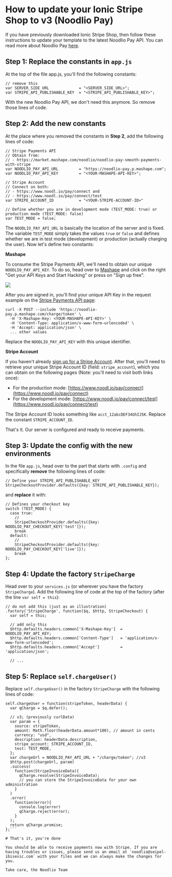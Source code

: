 # How to update your Ionic Stripe Shop to v3 (Noodlio Pay)

If you have previously downloaded Ionic Stripe Shop, then follow these instructions to update your template to the latest Noodlio Pay API. You can read more about Noodlio Pay [here](https://www.noodl.io/market/product/P201604181926406/noodlio-pay-smooth-payments-with-stripe-accept-payments-without-a-server-side-setup).

## Step 1: Replace the constants in `app.js`

At the top of the file app.js, you'll find the following constants:

```
// remove this
var SERVER_SIDE_URL             = "<SERVER_SIDE_URL>";
var STRIPE_API_PUBLISHABLE_KEY  = "<STRIPE_API_PUBLISHABLE_KEY>";
```

With the new Noodlio Pay API, we don't need this anymore. So remove those lines of code.

## Step 2: Add the new constants

At the place where you removed the constants in **Step 2**, add the following lines of code:

```
// Stripe Payments API
// Obtain from:
// - https://market.mashape.com/noodlio/noodlio-pay-smooth-payments-with-stripe
var NOODLIO_PAY_API_URL         = "https://noodlio-pay.p.mashape.com";
var NOODLIO_PAY_API_KEY         = "<YOUR-MASHAPE-API-KEY>";

// Stripe Account
// Connect on both:
// - https://www.noodl.io/pay/connect and
// - https://www.noodl.io/pay/connect/test
var STRIPE_ACCOUNT_ID           = "<YOUR-STRIPE-ACCOUNT-ID>"

// Define whether you are in development mode (TEST_MODE: true) or production mode (TEST_MODE: false)
var TEST_MODE = false;
```

The `NOODLIO_PAY_API_URL` is basically the location of the server and is fixed. The variable `TEST_MODE` simply takes the values `true` or `false` and defines whether we are in test mode (development) or production (actually charging the user). Now let's define two constants:

**Mashape**

To consume the Stripe Payments API, we'll need to obtain our unique `NOODLIO_PAY_API_KEY`. To do so, head over to [Mashape](https://market.mashape.com/noodlio/noodlio-pay-smooth-payments-with-stripe) and click on the right "Get your API Keys and Start Hacking" or press on "Sign up free".

[<img src="http://noodlio-templates.firebaseapp.com/noodlio-pay/img/mashape-api-keys.png">](https://market.mashape.com/noodlio/noodlio-pay-smooth-payments-with-stripe)

After you are signed in, you'll find your unique API Key in the request example on the [Stripe Payments API page](https://market.mashape.com/noodlio/noodlio-pay-smooth-payments-with-stripe):

```
curl -X POST --include 'https://noodlio-pay.p.mashape.com/charge/token' \
  -H 'X-Mashape-Key: <YOUR-MASHAPE-API-KEY>' \
  -H 'Content-Type: application/x-www-form-urlencoded' \
  -H 'Accept: application/json' \
  ... other values
```

Replace the `NOODLIO_PAY_API_KEY` with this unique identifier.

**Stripe Account**

If you haven't already [sign up for a Stripe Account](https://www.stripe.com). After that, you'll need to retrieve your unique Stripe Account ID (field: `stripe_account`), which you can obtain on the following pages (Note: you'll need to visit both links once):

- For the production mode:
[https://www.noodl.io/pay/connect](https://www.noodl.io/pay/connect)
- For the development mode:
[https://www.noodl.io/pay/connect/test](https://www.noodl.io/pay/connect/test)

The Stripe Account ID looks something like `acct_12abcDEF34GhIJ5K`. Replace the constant `STRIPE_ACCOUNT_ID`.

That's it. Our server is configured and ready to receive payments.

## Step 3: Update the config with the new environments

In the file `app.js`, head over to the part that starts with `.config` and specifically **remove** the following lines of code:

```
// Define your STRIPE_API_PUBLISHABLE_KEY
StripeCheckoutProvider.defaults({key: STRIPE_API_PUBLISHABLE_KEY});
```

and **replace** it with:

```
// Defines your checkout key
switch (TEST_MODE) {
  case true:
    //
    StripeCheckoutProvider.defaults({key: NOODLIO_PAY_CHECKOUT_KEY['test']});
    break
  default:
    //
    StripeCheckoutProvider.defaults({key: NOODLIO_PAY_CHECKOUT_KEY['live']});
    break
};
```


## Step 4: Update the factory `StripeCharge`

Head over to your `services.js` (or wherever you have the factory `StripeCharge`). Add the following line of code at the top of the factory (after the line `var self = this`):

```
// do not add this (just as an illustration)
.factory('StripeCharge', function($q, $http, StripeCheckout) {
  var self = this;

  // add only this
  $http.defaults.headers.common['X-Mashape-Key']  = NOODLIO_PAY_API_KEY;
  $http.defaults.headers.common['Content-Type']   = 'application/x-www-form-urlencoded';
  $http.defaults.headers.common['Accept']         = 'application/json';

  // ...
```

## Step 5: Replace `self.chargeUser()`

Replace `self.chargeUser()` in the factory `StripeCharge` with the following lines of code:

```
self.chargeUser = function(stripeToken, headerData) {
  var qCharge = $q.defer();

  // v3; (previously curlData)
  var param = {
    source: stripeToken,
    amount: Math.floor(headerData.amount*100), // amount in cents
    currency: "usd",
    description: headerData.description,
    stripe_account: STRIPE_ACCOUNT_ID,
    test: TEST_MODE,
  };
  var chargeUrl = NOODLIO_PAY_API_URL + "/charge/token"; //v3
  $http.post(chargeUrl, param)
  .success(
    function(StripeInvoiceData){
      qCharge.resolve(StripeInvoiceData);
      // you can store the StripeInvoiceData for your own administration
    }
  )
  .error(
    function(error){
      console.log(error)
      qCharge.reject(error);
    }
  );
  return qCharge.promise;
};```

# That's it, you're done

You should be able to receive payments now with Stripe. If you are having troubles or issues, please send us an email at `noodlio@seipel-ibisevic.com` with your files and we can always make the changes for you.

Take care, the Noodlio Team
